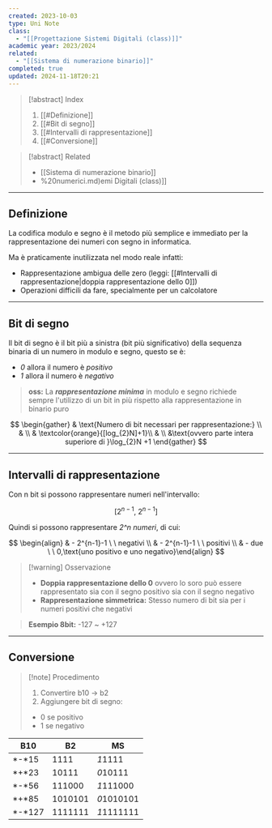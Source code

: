 ```yaml
---
created: 2023-10-03
type: Uni Note
class:
  - "[[Progettazione Sistemi Digitali (class)]]"
academic year: 2023/2024
related:
  - "[[Sistema di numerazione binario]]"
completed: true
updated: 2024-11-18T20:21
---
```

>[!abstract] Index
>1. [[#Definizione]]
>2. [[#Bit di segno]]
>3. [[#Intervalli di rappresentazione]]
>4. [[#Conversione]]

>[!abstract] Related
>- [[Sistema di numerazione binario]]
>- [](Sistema%20di%20numerazione%20binario.md)%20numerici.md)emi Digitali (class)]]

---
## Definizione
La codifica modulo e segno è il metodo più semplice e immediato per la rappresentazione dei numeri con segno in informatica. 

Ma è praticamente inutilizzata nel modo reale infatti:
- Rappresentazione ambigua delle zero (leggi: [[#Intervalli di rappresentazione|doppia rappresentazione dello 0]])
- Operazioni difficili da fare, specialmente per un calcolatore

---
## Bit di segno
Il bit di segno è il bit più a sinistra (bit più significativo) della sequenza binaria di un numero in modulo e segno, questo se è:
- *0* allora il numero è *positivo* 
- *1* allora il numero è *negativo*

>**oss:** La ***rappresentazione minima*** in modulo e segno richiede sempre l'utilizzo di un bit in più rispetto alla rappresentazione in binario puro

$$
\begin{gather}
& \text{Numero di bit necessari per rappresentazione:} \\
& \\
& \textcolor{orange}{[log_{2}N]+1}\\
& \\
&\text{ovvero parte intera superiore di }\log_{2}N +1
\end{gather}
$$

---
## Intervalli di rappresentazione


Con n bit si possono rappresentare numeri nell'intervallo: 

$$ [2^{n-1},\  2^{n-1}]$$

Quindi si possono rappresentare *2^n numeri*, di cui:

$$ 
\begin{align}
& - 2^{n-1}-1 \ \ negativi \\
& - 2^{n-1}-1 \ \ positivi \\
& - due \ \ 0,\text{uno positivo e uno negativo}\end{align}
$$


>[!warning] Osservazione
>- **Doppia rappresentazione dello 0** ovvero lo soro può essere rappresentato sia con il segno positivo sia con il segno negativo
>- **Rappresentazione simmetrica:** Stesso numero di bit sia per i numeri positivi che negativi
 
>**Esempio 8bit:** -127 ~ +127

---
## Conversione 

>[!note] Procedimento 
>1. Convertire b10 -> b2
>2. Aggiungere bit di segno:
>	- 0 se positivo
>	- 1 se negativo

| B10    | B2      | MS         |
| ------ | ------- | ---------- |
| *-*15  | 1111    | *1*1111    |
| *+*23  | 10111   | *0*10111   |
| *-*56  | 111000  | *1*111000  |
| *+*85  | 1010101 | *0*1010101 |
| *-*127 | 1111111 | *1*1111111 |


